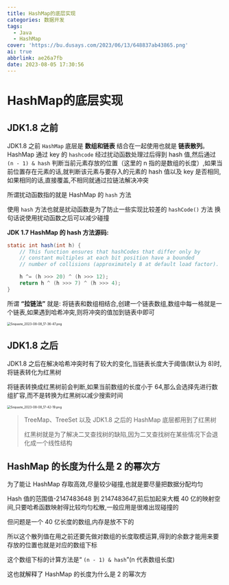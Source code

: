 ```yaml
---
title: HashMap的底层实现
categories: 数据开发
tags:
  - Java
  - HashMap
cover: 'https://bu.dusays.com/2023/06/13/648837ab43865.png'
ai: true
abbrlink: ae26a7fb
date: 2023-08-05 17:30:56
---
```

# HashMap的底层实现
## JDK1.8 之前

JDK1.8 之前 `HashMap` 底层是 **数组和链表** 结合在一起使用也就是 **链表散列**。HashMap 通过 key 的 `hashcode` 经过扰动函数处理过后得到 hash 值,然后通过 `(n - 1) & hash` 判断当前元素存放的位置（这里的 n 指的是数组的长度）,如果当前位置存在元素的话,就判断该元素与要存入的元素的 hash 值以及 key 是否相同,如果相同的话,直接覆盖,不相同就通过拉链法解决冲突

所谓扰动函数指的就是 HashMap 的 `hash` 方法

使用 `hash` 方法也就是扰动函数是为了防止一些实现比较差的 `hashCode()` 方法 换句话说使用扰动函数之后可以减少碰撞

**JDK 1.7 HashMap 的 hash 方法源码:**

```java
static int hash(int h) {
    // This function ensures that hashCodes that differ only by
    // constant multiples at each bit position have a bounded
    // number of collisions (approximately 8 at default load factor).

    h ^= (h >>> 20) ^ (h >>> 12);
    return h ^ (h >>> 7) ^ (h >>> 4);
}
```

所谓 **“拉链法”** 就是: 将链表和数组相结合,创建一个链表数组,数组中每一格就是一个链表,如果遇到哈希冲突,则将冲突的值加到链表中即可

<img src="https://bu.dusays.com/2023/08/08/64d20ccf6c5ae.png" alt="Snipaste_2023-08-08_17-36-47.png" style="zoom:50%;" />

## JDK1.8 之后

JDK1.8 之后在解决哈希冲突时有了较大的变化,当链表长度大于阈值(默认为 8)时,将链表转化为红黑树

将链表转换成红黑树前会判断,如果当前数组的长度小于 64,那么会选择先进行数组扩容,而不是转换为红黑树以减少搜索时间

<img src="https://bu.dusays.com/2023/08/08/64d20e07e1d0d.png" alt="Snipaste_2023-08-08_17-42-19.png" style="zoom:50%;" />

> TreeMap、TreeSet 以及 JDK1.8 之后的 HashMap 底层都用到了红黑树
>
> 红黑树就是为了解决二叉查找树的缺陷,因为二叉查找树在某些情况下会退化成一个线性结构



## HashMap 的长度为什么是 2 的幂次方

为了能让 HashMap 存取高效,尽量较少碰撞,也就是要尽量把数据分配均匀

Hash 值的范围值-2147483648 到 2147483647,前后加起来大概 40 亿的映射空间,只要哈希函数映射得比较均匀松散,一般应用是很难出现碰撞的

但问题是一个 40 亿长度的数组,内存是放不下的

所以这个散列值在用之前还要先做对数组的长度取模运算,得到的余数才能用来要存放的位置也就是对应的数组下标

这个数组下标的计算方法是“ `(n - 1) & hash`”(n 代表数组长度)

这也就解释了 HashMap 的长度为什么是 2 的幂次方